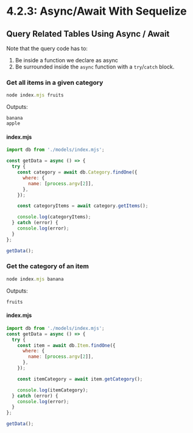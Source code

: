 # 4.2.3: Async/Await With Sequelize

## Query Related Tables Using Async / Await

Note that the query code has to:

1. Be inside a function we declare as async
2. Be surrounded inside the `async` function with a `try`/`catch` block.

### Get all items in a given category

```javascript
node index.mjs fruits
```

Outputs:

```text
banana
apple
```

#### index.mjs

```javascript
import db from './models/index.mjs';

const getData = async () => {
  try {
    const category = await db.Category.findOne({
      where: {
        name: [process.argv[2]],
      },
    });

    const categoryItems = await category.getItems();

    console.log(categoryItems);
  } catch (error) {
    console.log(error);
  }
};

getData();
```

### Get the category of an item

```javascript
node index.mjs banana
```

Outputs:

```text
fruits
```

#### index.mjs

```javascript
import db from './models/index.mjs';
const getData = async () => {
  try {
    const item = await db.Item.findOne({
      where: {
        name: [process.argv[2]],
      },
    });

    const itemCategory = await item.getCategory();

    console.log(itemCategory);
  } catch (error) {
    console.log(error);
  }
};

getData();
```

